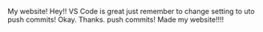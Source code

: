 My website! Hey!! VS Code is great just remember to change setting to uto push commits! Okay. Thanks.
push commits!
Made my website!!!!
